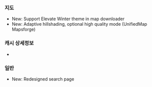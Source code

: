 ### 지도
- New: Support Elevate Winter theme in map downloader
- New: Adaptive hillshading, optional high quality mode (UnifiedMap Mapsforge)

### 캐시 상세정보
-

### 일반
- New: Redesigned search page
